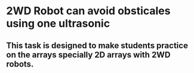 # 2WD Robot can avoid obsticales using one ultrasonic

## This task is designed to make students practice on the arrays specially 2D arrays with 2WD robots.




